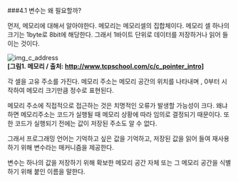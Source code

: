 ###4.1 변수는 왜 필요할까?  

먼저, 메모리에 대해서 알아야한다. 메모리는 메모리셀의 집합체이다. 메모리 셀 하나의 크기는 1byte로 8bit에 해당한다. 그래서 1바이트 단위로 데이터를 저장하거나 읽어 들이는 것이다.

 ![img_c_address](https://user-images.githubusercontent.com/53161335/161176770-076bc3aa-259a-4cf1-8ff9-c884437230ca.png)   
 **[그림1. 메모리 / 출처: http://www.tcpschool.com/c/c_pointer_intro]**

각 셀을 고유 주소를 가진다. 메모리 주소는 메모리 공간의 위치를 나타내며 , 0부터 시작하여 메모리 크기만큼 정수로 표현된다.

메모리 주소에 직접적으로 접근하는 것은 치명적인 오류가 발생할 가능성이 크다. 왜냐하면 메모리주소는 코드가 실행될 때 메모리 상황에 따라 임의로 결정되기 때문이다. 또한 코드가 실행되기 전에는 값이 저장된 주소도 알 수 없다.

그래서 프로그래밍 언어는 기억하고 싶은 값을 기억하고, 저장된 값을 읽어 들여 재사용하기 위해 변수라는 매커니즘을 제공한다.

변수는 하나의 값을 저장하기 위해 확보한 메모리 공간 자체 또는 그 메모리 공간을 식별하기 위해 붙인 이름을 말한다.